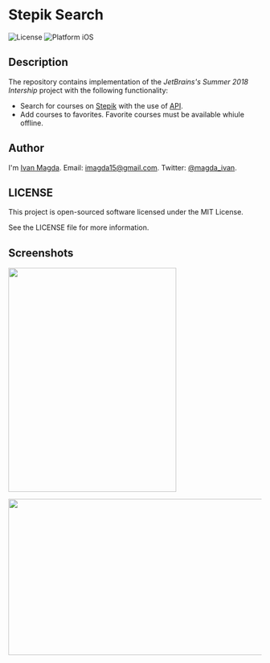 # Stepik Search

![License](https://img.shields.io/npm/l/express.svg)
![Platform iOS](https://img.shields.io/badge/platform-iOS-blue.svg)

## Description

The repository contains implementation of the *JetBrains's Summer 2018 Intership* project with the following functionality:
- Search for courses on [Stepik](https://stepik.org) with the use of [API](https://stepik.org/api/docs).
- Add courses to favorites. Favorite courses must be available whiule offline.

## Author
I'm [Ivan Magda](https://www.facebook.com/ivan.magda).
Email: [imagda15@gmail.com](mailto:imagda15@gmail.com).
Twitter: [@magda_ivan](https://twitter.com/magda_ivan).

## LICENSE
This project is open-sourced software licensed under the MIT License.

See the LICENSE file for more information.

## Screenshots

<img src="https://github.com/vanyaland/StepikSearch/blob/master/Screenshots/iPad-5th-generation-search.png"
width="334" height="446">

<img src="https://github.com/vanyaland/StepikSearch/blob/master/Screenshots/iPhone-8-Plus-search-land.png"
width="552" height="311">
